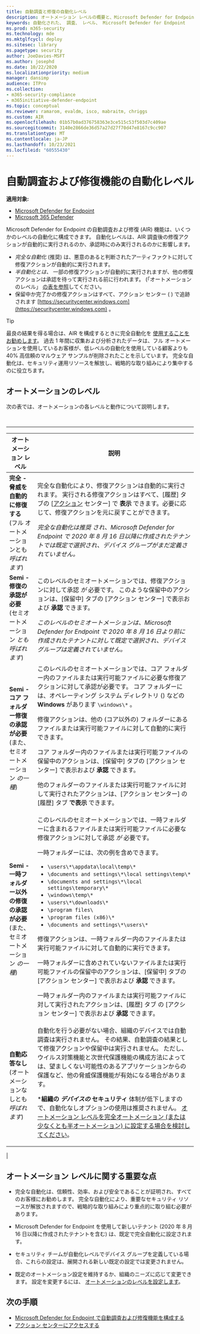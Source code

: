 ```yaml
---
title: 自動調査と修復の自動化レベル
description: オートメーション レベルの概要と、Microsoft Defender for Endpoint での動作の概要を確認する
keywords: 自動化された、 調査、 レベル、 Microsoft Defender for Endpoint
ms.prod: m365-security
ms.technology: mde
ms.mktglfcycl: deploy
ms.sitesec: library
ms.pagetype: security
author: JoeDavies-MSFT
ms.author: josephd
ms.date: 10/22/2020
ms.localizationpriority: medium
manager: dansimp
audience: ITPro
ms.collection:
- m365-security-compliance
- m365initiative-defender-endpoint
ms.topic: conceptual
ms.reviewer: ramarom, evaldm, isco, mabraitm, chriggs
ms.custom: AIR
ms.openlocfilehash: 01b57b0ad376758363e3ce515c53f503d7c409ae
ms.sourcegitcommit: 3140e2866de36d57a27d27f70d47e8167c9cc907
ms.translationtype: MT
ms.contentlocale: ja-JP
ms.lasthandoff: 10/23/2021
ms.locfileid: "60555430"
---
```

# <a name="automation-levels-in-automated-investigation-and-remediation-capabilities"></a>自動調査および修復機能の自動化レベル

**適用対象:**
- [Microsoft Defender for Endpoint](https://go.microsoft.com/fwlink/p/?linkid=2154037)
- [Microsoft 365 Defender](https://go.microsoft.com/fwlink/?linkid=2118804)

Microsoft Defender for Endpoint の自動調査および修復 (AIR) 機能は、いくつかのレベルの自動化に構成できます。 自動化レベルは、AIR 調査後の修復アクションが自動的に実行されるのか、承認時にのみ実行されるのかに影響します。

- *完全な自動化* (推奨) は、悪意のあると判断されたアーティファクトに対して修復アクションが自動的に実行されます。
- *半自動化とは、* 一部の修復アクションが自動的に実行されますが、他の修復アクションは承認を待って実行される前に行われます。 (「オートメーションのレベル」 [の表を参照](#levels-of-automation)してください。
- 保留中か完了かの修復アクションはすべて、アクション センター ( ) で追跡されます [https://securitycenter.windows.com](https://securitycenter.windows.com) 。

> [!TIP]
> 最良の結果を得る場合は、AIR を構成するときに完全自動化を [使用することをお勧めします](configure-automated-investigations-remediation.md)。 過去 1 年間に収集および分析されたデータは、フル オートメーションを使用しているお客様が、低レベルの自動化を使用している顧客よりも 40% 高信頼のマルウェア サンプルが削除されたことを示しています。 完全な自動化は、セキュリティ運用リソースを解放し、戦略的な取り組みにより集中するのに役立ちます。

## <a name="levels-of-automation"></a>オートメーションのレベル

次の表では、オートメーションの各レベルと動作について説明します。

<br>

****

|オートメーション レベル|説明|
|---|---|
|**完全 - 脅威を自動的に修復する** <br> (フル オートメーションとも *呼ばれます*)|完全な自動化により、修復アクションは自動的に実行されます。 実行される修復アクションはすべて、[履歴] タブの [[アクション](auto-investigation-action-center.md) センター] で **表示** できます。必要に応じて、修復アクションを元に戻すことができます。 <p> **_完全な自動化は推奨_* され、Microsoft Defender for Endpoint で 2020 年 8 月 16 日以降に作成されたテナントでは既定で選択され、デバイス グループがまだ定義されていません。*|
|**Semi - 修復の承認が必要** <br> (セミオートメーション *とも呼ばれます*)|このレベルのセミオートメーションでは、修復アクションに対して承認 *が* 必要です。 このような保留中のアクションは、[保留中] タブの [[](auto-investigation-action-center.md)アクション センター] で表示および **承認** できます。 <p> *このレベルのセミオートメーションは、Microsoft Defender for Endpoint で 2020 年 8 月 16 日より前に作成されたテナントに対して既定で選択され、デバイス グループは定義されていません。*|
|**Semi - コア フォルダー修復の承認が必要** <br> (また、セミオートメーション *の一種*)|このレベルのセミオートメーションでは、コア フォルダー内のファイルまたは実行可能ファイルに必要な修復アクションに対して承認が必要です。 コア フォルダーには、オペレーティング システム ディレクトリ () などの **Windows** があります `\windows\*` 。 <p> 修復アクションは、他の (コア以外の) フォルダーにあるファイルまたは実行可能ファイルに対して自動的に実行できます。 <p> コア フォルダー内のファイルまたは実行可能ファイルの保留中のアクションは、[保留中] タブの [](auto-investigation-action-center.md)[アクション センター] で表示および **承認** できます。 <p> 他のフォルダーのファイルまたは実行可能ファイルに対して実行されたアクションは、[アクション [](auto-investigation-action-center.md)センター] の [履歴] タブ **で表示** できます。|
|**Semi - 一時フォルダー以外の修復の承認が必要** <br> (また、セミオートメーション *の一種*)|このレベルのセミオートメーションでは、一時フォルダーに含まれるファイルまたは実行可能ファイルに必要な修復アクションに対して承認 *が* 必要です。 <p> 一時フォルダーには、次の例を含めできます。 <ul><li>`\users\*\appdata\local\temp\*`</li><li>`\documents and settings\*\local settings\temp\*`</li><li>`\documents and settings\*\local settings\temporary\*`</li><li>`\windows\temp\*`</li><li>`\users\*\downloads\*`</li><li>`\program files\`</li><li>`\program files (x86)\*`</li><li>`\documents and settings\*\users\*`</li></ul> <p> 修復アクションは、一時フォルダー内のファイルまたは実行可能ファイルに対して自動的に実行できます。 <p> 一時フォルダーに含めされていないファイルまたは実行可能ファイルの保留中のアクションは、[保留中] タブの [](auto-investigation-action-center.md)[アクション センター] で表示および **承認** できます。 <p> 一時フォルダー内のファイルまたは実行可能ファイルに対して実行されたアクションは、[履歴] タブ [](auto-investigation-action-center.md)の [アクション センター] で表示および **承認** できます。|
|**自動応答なし** <br> (オートメーションなしとも *呼ばれます*)|自動化を行う必要がない場合、組織のデバイスでは自動調査は実行されません。 その結果、自動調査の結果として修復アクションや保留中は実行されません。 ただし、ウイルス対策機能と次世代保護機能[](/windows/security/threat-protection/microsoft-defender-antivirus/detect-block-potentially-unwanted-apps-microsoft-defender-antivirus)の構成方法によっては、望ましくない可能性のあるアプリケーションからの保護など、他の脅威保護機能が有効になる場合があります。 <p> ***組織の *デバイスの* セキュリティ** 体制が低下しますので、自動化なしオプションの使用は推奨されません。 [オートメーション レベルを完全オートメーション (または少なくとも半オートメーション) に設定する場合を検討してください](/microsoft-365/security/defender-endpoint/machine-groups)。|
|

## <a name="important-points-about-automation-levels"></a>オートメーション レベルに関する重要な点

- 完全な自動化は、信頼性、効率、および安全であることが証明され、すべてのお客様にお勧めします。 完全な自動化により、重要なセキュリティ リソースが解放されますので、戦略的な取り組みにより重点的に取り組む必要があります。

- Microsoft Defender for Endpoint を使用して新しいテナント (2020 年 8 月 16 日以降に作成されたテナントを含む) は、既定で完全自動化に設定されます。

- セキュリティ チームが自動化レベルでデバイス グループを定義している場合、これらの設定は、展開される新しい既定の設定では変更されません。

- 既定のオートメーション設定を維持するか、組織のニーズに応じて変更できます。 設定を変更するには、 [オートメーションのレベルを設定します](/microsoft-365/security/defender-endpoint/configure-automated-investigations-remediation#set-up-device-groups)。

## <a name="next-steps"></a>次の手順

- [Microsoft Defender for Endpoint で自動調査および修復機能を構成する](configure-automated-investigations-remediation.md)
- [アクション センターにアクセスする](/microsoft-365/security/defender-endpoint/auto-investigation-action-center#the-action-center)
